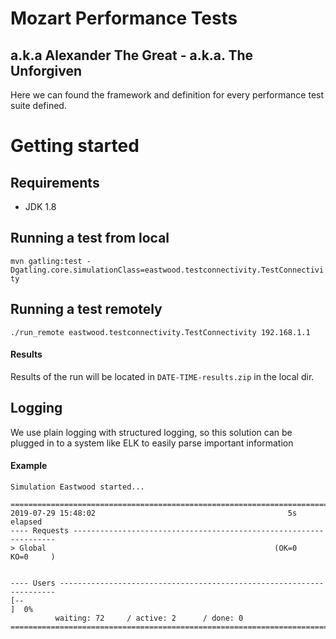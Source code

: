 # Mozart Performance Tests
## a.k.a Alexander The Great - a.k.a. The Unforgiven
Here we can found the framework and definition for every performance test suite defined.

# Getting started
## Requirements
* JDK 1.8

## Running a test from local
`mvn gatling:test -Dgatling.core.simulationClass=eastwood.testconnectivity.TestConnectivity`

## Running a test remotely
`./run_remote eastwood.testconnectivity.TestConnectivity 192.168.1.1`

#### Results
Results of the run will be located in `DATE-TIME-results.zip` in the local dir.

## Logging
We use plain logging with structured logging, so this solution can be plugged in to a system like ELK to easily parse 
important information

#### Example
```
Simulation Eastwood started...

================================================================================
2019-07-29 15:48:02                                           5s elapsed
---- Requests ------------------------------------------------------------------
> Global                                                   (OK=0      KO=0     )


---- Users ---------------------------------------------------------------------
[--                                                                        ]  0%
          waiting: 72     / active: 2      / done: 0     
================================================================================
```
